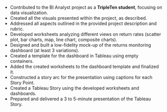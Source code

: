 * Contributed to the BI Analyst project as a **TripleTen student**, focusing on data visualization.
* Created all the visuals presented within the project, as described.
* Addressed all aspects outlined in the provided project description and rubric.
* Developed worksheets analyzing different views on return rates (scatter plot, bar charts, map, line chart, composite charts).
* Designed and built a low-fidelity mock-up of the returns monitoring dashboard (at least 3 variations).
* Created a template for the dashboard in Tableau using empty containers.
* Added the created worksheets to the dashboard template and finalized it.
* Constructed a story arc for the presentation using captions for each Story Point.
* Created a Tableau Story using the developed worksheets and dashboards.
* Prepared and delivered a 3 to 5-minute presentation of the Tableau Story.
